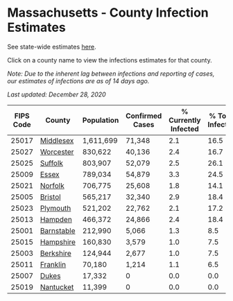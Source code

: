 # Massachusetts - County Infection Estimates

See state-wide estimates [here](/infections/us-ma).

Click on a county name to view the infections estimates for that county.

*Note: Due to the inherent lag between infections and reporting of cases, our estimates of infections are as of 14 days ago.*

*Last updated: December 28, 2020*

|   FIPS Code |                   County |   Population |   Confirmed Cases |   % Currently Infected |   % Total Infected |
|-------------|--------------------------|--------------|-------------------|------------------------|--------------------|
|       25017 |   [Middlesex](middlesex) |    1,611,699 |            71,348 |                    2.1 |               16.5 |
|       25027 |   [Worcester](worcester) |      830,622 |            40,136 |                    2.4 |               16.7 |
|       25025 |       [Suffolk](suffolk) |      803,907 |            52,079 |                    2.5 |               26.1 |
|       25009 |           [Essex](essex) |      789,034 |            54,879 |                    3.3 |               24.5 |
|       25021 |       [Norfolk](norfolk) |      706,775 |            25,608 |                    1.8 |               14.1 |
|       25005 |       [Bristol](bristol) |      565,217 |            32,340 |                    2.9 |               18.4 |
|       25023 |     [Plymouth](plymouth) |      521,202 |            22,762 |                    2.1 |               17.2 |
|       25013 |       [Hampden](hampden) |      466,372 |            24,866 |                    2.4 |               18.4 |
|       25001 | [Barnstable](barnstable) |      212,990 |             5,066 |                    1.3 |                8.5 |
|       25015 |   [Hampshire](hampshire) |      160,830 |             3,579 |                    1.0 |                7.5 |
|       25003 |   [Berkshire](berkshire) |      124,944 |             2,677 |                    1.0 |                7.5 |
|       25011 |     [Franklin](franklin) |       70,180 |             1,214 |                    1.1 |                6.5 |
|       25007 |           [Dukes](dukes) |       17,332 |                 0 |                    0.0 |                0.0 |
|       25019 |   [Nantucket](nantucket) |       11,399 |                 0 |                    0.0 |                0.0 |